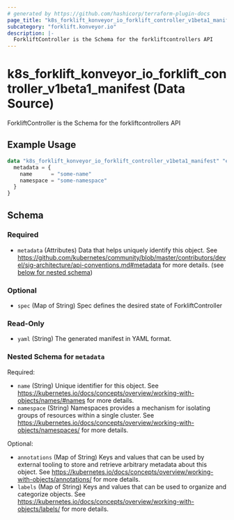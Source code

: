 ```yaml
---
# generated by https://github.com/hashicorp/terraform-plugin-docs
page_title: "k8s_forklift_konveyor_io_forklift_controller_v1beta1_manifest Data Source - terraform-provider-k8s"
subcategory: "forklift.konveyor.io"
description: |-
  ForkliftController is the Schema for the forkliftcontrollers API
---
```


# k8s_forklift_konveyor_io_forklift_controller_v1beta1_manifest (Data Source)

ForkliftController is the Schema for the forkliftcontrollers API

## Example Usage

```terraform
data "k8s_forklift_konveyor_io_forklift_controller_v1beta1_manifest" "example" {
  metadata = {
    name      = "some-name"
    namespace = "some-namespace"
  }
}
```

<!-- schema generated by tfplugindocs -->
## Schema

### Required

- `metadata` (Attributes) Data that helps uniquely identify this object. See https://github.com/kubernetes/community/blob/master/contributors/devel/sig-architecture/api-conventions.md#metadata for more details. (see [below for nested schema](#nestedatt--metadata))

### Optional

- `spec` (Map of String) Spec defines the desired state of ForkliftController

### Read-Only

- `yaml` (String) The generated manifest in YAML format.

<a id="nestedatt--metadata"></a>
### Nested Schema for `metadata`

Required:

- `name` (String) Unique identifier for this object. See https://kubernetes.io/docs/concepts/overview/working-with-objects/names/#names for more details.
- `namespace` (String) Namespaces provides a mechanism for isolating groups of resources within a single cluster. See https://kubernetes.io/docs/concepts/overview/working-with-objects/namespaces/ for more details.

Optional:

- `annotations` (Map of String) Keys and values that can be used by external tooling to store and retrieve arbitrary metadata about this object. See https://kubernetes.io/docs/concepts/overview/working-with-objects/annotations/ for more details.
- `labels` (Map of String) Keys and values that can be used to organize and categorize objects. See https://kubernetes.io/docs/concepts/overview/working-with-objects/labels/ for more details.
